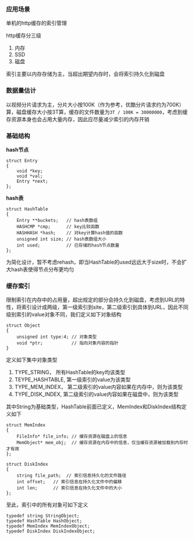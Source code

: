 ### 应用场景
单机的http缓存的索引管理

http缓存分三级

1. 内存
2. SSD
3. 磁盘

索引主要以内存存储为主，当超出期望内存时，会将索引持久化到磁盘

### 数据量估计
以视频分片请求为主，分片大小按100K（作为参考，优酷分片请求约为700K）算，磁盘缓存大小按3T算，缓存的文件数量为`3T / 100K = 30000000`，考虑到缓存资源本身也会占用大量内存，因此应尽量减少索引的内存开销

### 基础结构
**hash节点**

    struct Entry
    {
        void *key;
        void *val;
        Entry *next;
    };
    
**hash表**

    struct HashTable 
    {
        Entry **buckets;   // hash表数组
        HASHCMP *cmp;      // key比较函数
        HASHHASH *hash;    // 对key计算hash值的函数
        unsigned int size; // hash表数组大小
        int used;          // 已存储的hash节点数量
    };
    
为简化设计，暂不考虑rehash，即当HashTable的used远远大于size时，不会扩大hash表使得节点分布更均匀

### 缓存索引
限制索引在内存中的占用量，超出规定的部分会持久化到磁盘，考虑到URL的特性，将索引设计成两级，第一级索引到site，第二级索引到具体到URL，因此不同级别索引的value对象不同，我们定义如下对象结构

    struct Object
    {
        unsigned int type:4; // 对象类型
        void *ptr;           // 指向对象内容的指针
    }
    
定义如下集中对象类型

1. TYPE_STRING， 所有HashTable的key均该类型
2. TEYPE_HASHTABLE, 第一级索引的value为该类型
3. TYPE_MEM_INDEX， 第二级索引的value内容如果在内存中，则为该类型
4. TYPE_DISK_INDEX, 第二级索引的value内容如果在磁盘中，则为该类型

其中String为基础类型，HashTable前面已定义，MemIndex和DiskIndex结构定义如下

    struct MemIndex
    {
        FileInfo* file_info; // 缓存资源在磁盘上的信息 
        MemObject* mem_obj;  // 缓存资源在内存中的信息，仅当缓存资源被加载到内存时才有效
    };
    
    struct DiskIndex
    {
        string file_path;  // 索引信息持久化的文件路径
        int offset;   // 索引信息在持久化文件中的偏移
        int len;      // 索引信息在持久化文件中的大小
    };
    
至此，索引中的所有对象可如下定义

    typedef string StringObject;
    typedef HashTable HashObject;
    typedef MemIndex MemIndexObject;
    typedef DiskIndex DiskIndexObject;
    
    

